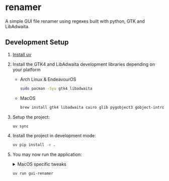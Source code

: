 # renamer

A simple GUI file renamer using regexes built with python, GTK and LibAdwaita.


## Development Setup

1. [Install uv](https://docs.astral.sh/uv/getting-started/installation/)

2. Install the GTK4 and LibAdwaita development libraries depending on your platform

    - Arch Linux & EndeavourOS
        ```bash
        sudo pacman -Syu gtk4 libadwaita
        ```

   - MacOS
      ```sh
      brew install gtk4 libadwaita cairo glib pygobject3 gobject-introspection
      ```

3. Setup the project:
   ```bash
   uv sync
   ```

4. Install the project in development mode:
   ```bash
   uv pip install -e .
   ```

5. You may now run the application:
   
   <details>
   <summary>MacOS specific tweaks</summary>

      You will need to run `export DYLD_LIBRARY_PATH=/opt/homebrew/lib` for the system 
      dependencies to be located properly with a `homebrew` install.  

      For this to persist, you may add `/opt/homebrew/lib` to your `DYLD_FALLBACK_LIBRARY_PATH`.

   </details>
   
   ```bash
   uv run gui-renamer
   ```